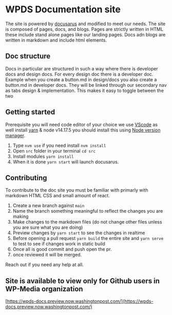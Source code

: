# WPDS Documentation site

The site is powered by [docusarus](https://docusaurus.io/) and modified to meet our needs. The site is composed of pages, docs, and blogs. Pages are strictly written in HTML these include stand alone pages like our landing pages. Docs adn blogs are written in markdown and include html elements.

## Doc structure

Docs in particular are structured in such a way where there is developer docs and design docs. For every design doc there is a developer doc. Example when you create a button.md in design/docs you also create a button.md in developer docs. They will be linked through our secondary nav as tabs design & implementation. This makes it easy to toggle between the two

## Getting started

Prerequisite you will need code editor of your choice we use [VScode](https://code.visualstudio.com/download) as well install [yarn](https://classic.yarnpkg.com/en/docs/install/#mac-stable) & node v14.17.5 you should install this using [Node version manager](https://formulae.brew.sh/formula/nvm#default).

1. Type `nvm use` if you need install `nvm install`
2. Open `src` folder in your terminal `cd src`
3. Install modules `yarn install`
4. When it is done `yarn start` will launch docusarus.

## Contributing

To contribute to the doc site you must be familiar with primarly with markdown HTML CSS and small amount of react.

1. Create a new branch against `main`
2. Name the branch something meaningful to reflect the changes you are making
3. Make changes to the markdown files (do not change other files unless you are sure what you are doing)
4. Preview changes by `yarn start` to see the changes in realtime
5. Before opening a pull request `yarn build` the entire site and `yarn serve` to test to see if changes work in static build
6. Once all is good commit and push open the pr.
7. once reviewed it will be merged.

Reach out if you need any help at all.

## Site is available to view only for Github users in WP-Media organization

[https://wpds-docs.preview.now.washingtonpost.com/](https://wpds-docs.preview.now.washingtonpost.com/)
